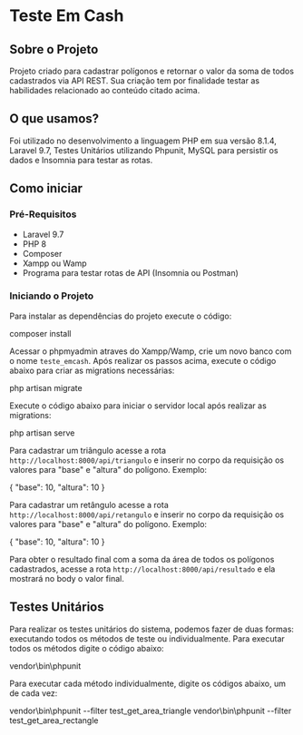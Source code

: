 # Teste Em Cash

## Sobre o Projeto
Projeto criado para cadastrar polígonos e retornar o valor da soma de todos cadastrados via API REST. Sua criação tem por finalidade testar as habilidades relacionado ao conteúdo citado acima.

## O que usamos?
Foi utilizado no desenvolvimento a linguagem PHP em sua versão 8.1.4, Laravel 9.7, Testes Unitários utilizando Phpunit, MySQL para persistir os dados e Insomnia para testar as rotas.

## Como iniciar
### Pré-Requisitos
- Laravel 9.7
- PHP 8
- Composer
- Xampp ou Wamp
- Programa para testar rotas de API (Insomnia ou Postman)

### Iniciando o Projeto
Para instalar as dependências do projeto execute o código:

composer install


Acessar o phpmyadmin atraves do Xampp/Wamp, crie um novo banco com o nome `teste_emcash`. Após realizar os passos acima, execute o código abaixo para criar as migrations necessárias:

php artisan migrate


Execute o código abaixo para iniciar o servidor local após realizar as migrations:

php artisan serve


Para cadastrar um triângulo acesse a rota `http://localhost:8000/api/triangulo` e inserir no corpo da requisição os valores para "base" e "altura" do polígono. Exemplo:

{
"base": 10,
"altura": 10
}


Para cadastrar um retângulo acesse a rota `http://localhost:8000/api/retangulo` e inserir no corpo da requisição os valores para "base" e "altura" do polígono. Exemplo:

{
"base": 10,
"altura": 10
}


Para obter o resultado final com a soma da área de todos os polígonos cadastrados, acesse a rota `http://localhost:8000/api/resultado` e ela mostrará no body o valor final.

## Testes Unitários
Para realizar os testes unitários do sistema, podemos fazer de duas formas: executando todos os métodos de teste ou individualmente. Para executar todos os métodos digite o código abaixo:

vendor\bin\phpunit


Para executar cada método individualmente, digite os códigos abaixo, um de cada vez:

vendor\bin\phpunit --filter test_get_area_triangle
vendor\bin\phpunit --filter test_get_area_rectangle



 
